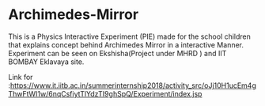 # Archimedes-Mirror
This is a Physics Interactive Experiment (PIE) made for the school children that explains concept behind Archimedes Mirror  in a interactive Manner.
Experiment can be seen on Ekshisha(Project under MHRD ) and IIT BOMBAY Eklavaya site.

Link for :https://www.it.iitb.ac.in/summerinternship2018/activity_src/oJj10H1ucEm4gThwFtWI1w/6nqCsfiytTlYdzTI9ghSpQ/Experiment/index.jsp
